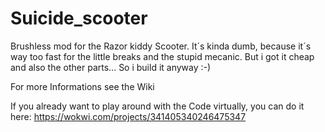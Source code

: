 # Suicide_scooter
Brushless mod for the Razor kiddy Scooter. It´s kinda dumb, because it´s way too fast for the little breaks and the stupid mecanic. But i got it cheap and also the other
parts... So i build it anyway :-)

For more Informations see the Wiki



If you already want to play around with the Code virtually, you can do it here: https://wokwi.com/projects/341405340246475347
